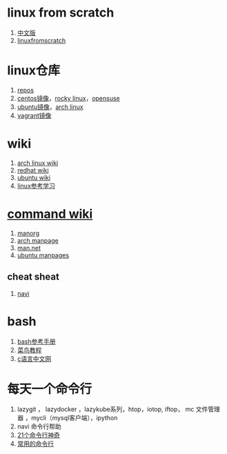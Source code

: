 # linux from scratch

1. [中文版](https://lctt.github.io/LFS-BOOK/lfs-sysv/LFS-BOOK.html)
2. [linuxfromscratch](https://www.linuxfromscratch.org/lfs/)

# linux仓库

1. [repos](https://pkgs.org/)
2. [centos镜像](http://cloud.centos.org/centos/)，[rocky linux](https://rockylinux.org/)，[opensuse](https://download.opensuse.org/repositories/Cloud:/Images:/)
3. [ubuntu镜像](http://cloud-images.ubuntu.com/)，[arch linux](https://wiki.archlinux.org/title/Arch_Linux_on_a_VPS)
4. [vagrant镜像](http://www.vagrantbox.es/)

# wiki

1. [arch linux wiki](https://wiki.archlinux.org/title/Table_of_contents_(%E7%AE%80%E4%BD%93%E4%B8%AD%E6%96%87))
2. [redhat wiki](https://access.redhat.com/documentation/zh-cn/red_hat_enterprise_linux/7)
3. [ubuntu wiki](https://wiki.ubuntu.org.cn/UbuntuManual)
4. [linux参考学习](http://c.biancheng.net/linux_tutorial/)

# [command wiki](https://manned.org/)

1. [manorg](https://manned.org/)
2. [arch manpage](https://man.archlinux.org/)
3. [man.net](https://linux.die.net/man/8/iptables)
4. [ubuntu manpages](http://manpages.ubuntu.com/manpages/bionic/zh_CN/man1/zcat.1.html#%E7%8E%AF%E5%A2%83%E5%8F%98%E9%87%8F)

## cheat sheat

1. [navi](https://github.com/denisidoro/navi)

# bash

1. [bash参考手册](https://xy2401.com/local-docs/gnu/manual.zh/bash.html)
2. [菜鸟教程](https://www.runoob.com/linux/linux-shell.html)
3. [c语言中文网](http://c.biancheng.net/cpp/view/2740.html)

# 每天一个命令行

1. lazygit ， lazydocker ，lazykube系列，htop，iotop, iftop， mc 文件管理器 ，mycli（mysql客户端），ipython
2. navi 命令行帮助
3. [21个命令行神奇](https://juejin.cn/post/6844903945706422280)
4. [常用的命令行](https://z.itpub.net/article/detail/9B28E7D4FAD4BDE3DD6A08CD904D5340)
